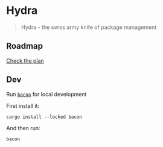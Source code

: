 # Hydra

> Hydra - the swiss army knife of package management

## Roadmap

[Check the plan](./plan.md)

## Dev

Run [`bacon`](https://github.com/Canop/bacon) for local development

First install it:

```
cargo install --locked bacon
```

And then run:

```
bacon
```

